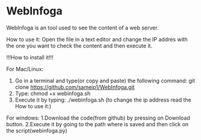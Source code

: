 # WebInfoga
WebInfoga is an tool used to see the content of a web server.

How to use it:
Open the file in a text editor and change the IP addres with the one you want to check the content and then execute it.



!!!How to install it!!!

For Mac/Linux:

1. Go in a terminal and type(or copy and paste) the following command: git clone https://github.com/sameip1/WebInfoga.git
2. Type: chmod +x webinfoga.sh
3. Execute it by typing: ./webinfoga.sh (to change the ip address read the How to use it:)


For windows:
1.Download the code(from github) by pressing on Download button.
2.Execute it by going to the path where is saved and then click on the script(webinfoga.py)
